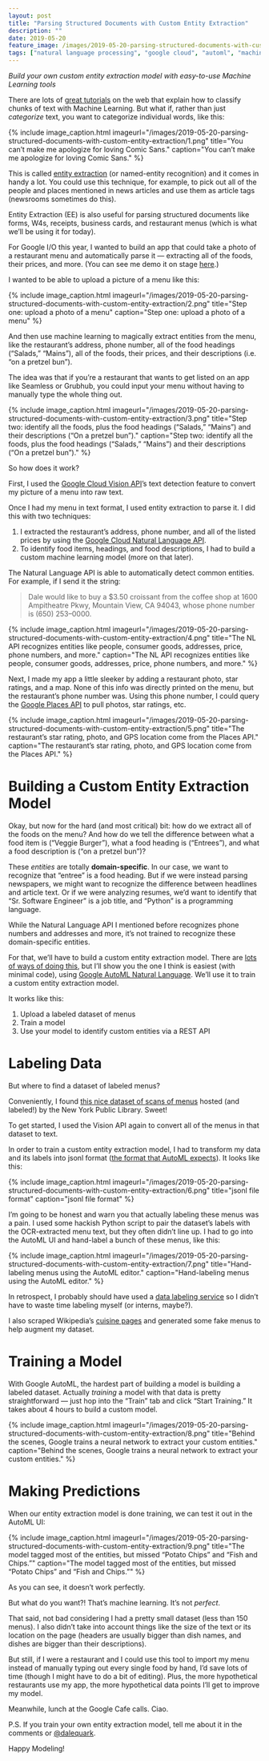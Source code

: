 ```yaml
---
layout: post
title: "Parsing Structured Documents with Custom Entity Extraction"
description: ""
date: 2019-05-20
feature_image: /images/2019-05-20-parsing-structured-documents-with-custom-entity-extraction/0.jpeg
tags: ["natural language processing", "google cloud", "automl", "machine learning"]
---
```


_Build your own custom entity extraction model with easy-to-use Machine Learning tools_

<!--more-->

There are lots of [great tutorials](https://medium.com/@srobtweets/classifying-congressional-bills-with-machine-learning-d6d769d818fd) on the web that explain how to classify chunks of text with Machine Learning. But what if, rather than just _categorize_ text, you want to categorize individual words, like this:

{% include image_caption.html imageurl="/images/2019-05-20-parsing-structured-documents-with-custom-entity-extraction/1.png" title="You can’t make me apologize for loving Comic Sans." caption="You can’t make me apologize for loving Comic Sans." %}


This is called [entity extraction](https://en.wikipedia.org/wiki/Named-entity_recognition) (or named-entity recognition) and it comes in handy a lot. You could use this technique, for example, to pick out all of the people and places mentioned in news articles and use them as article tags (newsrooms sometimes do this).

Entity Extraction (EE) is also useful for parsing structured documents like forms, W4s, receipts, business cards, and restaurant menus (which is what we’ll be using it for today).

For Google I/O this year, I wanted to build an app that could take a photo of a restaurant menu and automatically parse it — extracting all of the foods, their prices, and more. (You can see me demo it on stage [here](https://www.youtube.com/watch?v=OxJ-zBjVhIM&t=726s).)

I wanted to be able to upload a picture of a menu like this:

{% include image_caption.html imageurl="/images/2019-05-20-parsing-structured-documents-with-custom-entity-extraction/2.png" title="Step one: upload a photo of a menu" caption="Step one: upload a photo of a menu" %}



And then use machine learning to magically extract entities from the menu, like the restaurant’s address, phone number, all of the food headings (“Salads,” “Mains”), all of the foods, their prices, and their descriptions (i.e. “on a pretzel bun”).

The idea was that if you’re a restaurant that wants to get listed on an app like Seamless or Grubhub, you could input your menu without having to manually type the whole thing out.

{% include image_caption.html imageurl="/images/2019-05-20-parsing-structured-documents-with-custom-entity-extraction/3.png" title="Step two: identify all the foods, plus the food headings (“Salads,” “Mains”) and their descriptions (“On a pretzel bun”)." caption="Step two: identify all the foods, plus the food headings (“Salads,” “Mains”) and their descriptions (“On a pretzel bun”)." %}



So how does it work?

First, I used the [Google Cloud Vision API](https://cloud.google.com/vision/#benefits)’s text detection feature to convert my picture of a menu into raw text.

Once I had my menu in text format, I used entity extraction to parse it. I did this with two techniques:

1.  I extracted the restaurant’s address, phone number, and all of the listed prices by using the [Google Cloud Natural Language API](https://cloud.google.com/natural-language/).
2.  To identify food items, headings, and food descriptions, I had to build a custom machine learning model (more on that later).

The Natural Language API is able to automatically detect common entities. For example, if I send it the string:

> Dale would like to buy a $3.50 croissant from the coffee shop at 1600 Ampitheatre Pkwy, Mountain View, CA 94043, whose phone number is (650) 253–0000.

{% include image_caption.html imageurl="/images/2019-05-20-parsing-structured-documents-with-custom-entity-extraction/4.png" title="The NL API recognizes entities like people, consumer goods, addresses, price, phone numbers, and more." caption="The NL API recognizes entities like people, consumer goods, addresses, price, phone numbers, and more." %}



Next, I made my app a little sleeker by adding a restaurant photo, star ratings, and a map. None of this info was directly printed on the menu, but the restaurant’s phone number was. Using this phone number, I could query the [Google Places API](https://developers.google.com/places/web-service/search) to pull photos, star ratings, etc.

{% include image_caption.html imageurl="/images/2019-05-20-parsing-structured-documents-with-custom-entity-extraction/5.png" title="The restaurant’s star rating, photo, and GPS location come from the Places API." caption="The restaurant’s star rating, photo, and GPS location come from the Places API." %}



Building a Custom Entity Extraction Model
=========================================

Okay, but now for the hard (and most critical) bit: how do we extract all of the foods on the menu? And how do we tell the difference between what a food item is (“Veggie Burger”), what a food heading is (“Entrees”), and what a food description is (“on a pretzel bun”)?

These _entities_ are totally **domain-specific**. In our case, we want to recognize that “entree” is a food heading. But if we were instead parsing newspapers, we might want to recognize the difference between headlines and article text. Or if we were analyzing resumes, we’d want to identify that “Sr. Software Engineer” is a job title, and “Python” is a programming language.

While the Natural Language API I mentioned before recognizes phone numbers and addresses and more, it’s not trained to recognize these domain-specific entities.

For that, we’ll have to build a custom entity extraction model. There are [lots of ways of doing this](https://medium.com/discovering-the-essential-tools-for-named-entities-recognition-8176c94d9747), but I’ll show you the one I think is easiest (with minimal code), using [Google AutoML Natural Language](https://cloud.google.com/natural-language/automl/entity-analysis/docs/). We’ll use it to train a custom entity extraction model.

It works like this:

1.  Upload a labeled dataset of menus
2.  Train a model
3.  Use your model to identify custom entities via a REST API

Labeling Data
=============

But where to find a dataset of labeled menus?

Conveniently, I found [this nice dataset of scans of menus](http://menus.nypl.org/) hosted (and labeled!) by the New York Public Library. Sweet!

To get started, I used the Vision API again to convert all of the menus in that dataset to text.

In order to train a custom entity extraction model, I had to transform my data and its labels into jsonl format ([the format that AutoML expects](https://cloud.google.com/natural-language/automl/entity-analysis/docs/prepare)). It looks like this:

{% include image_caption.html imageurl="/images/2019-05-20-parsing-structured-documents-with-custom-entity-extraction/6.png" title="jsonl file format" caption="jsonl file format" %}



I’m going to be honest and warn you that actually labeling these menus was a pain. I used some hackish Python script to pair the dataset’s labels with the OCR-extracted menu text, but they often didn’t line up. I had to go into the AutoML UI and hand-label a bunch of these menus, like this:

{% include image_caption.html imageurl="/images/2019-05-20-parsing-structured-documents-with-custom-entity-extraction/7.png" title="Hand-labeling menus using the AutoML editor." caption="Hand-labeling menus using the AutoML editor." %}



In retrospect, I probably should have used a [data labeling service](https://cloud.google.com/vision/automl/docs/human-labeling) so I didn’t have to waste time labeling myself (or interns, maybe?).

I also scraped Wikipedia’s [cuisine pages](https://en.wikipedia.org/wiki/List_of_Italian_dishes) and generated some fake menus to help augment my dataset.

Training a Model
================

With Google AutoML, the hardest part of building a model is building a labeled dataset. Actually _training_ a model with that data is pretty straightforward — just hop into the “Train” tab and click “Start Training.” It takes about 4 hours to build a custom model.

{% include image_caption.html imageurl="/images/2019-05-20-parsing-structured-documents-with-custom-entity-extraction/8.png" title="Behind the scenes, Google trains a neural network to extract your custom entities." caption="Behind the scenes, Google trains a neural network to extract your custom entities." %}



Making Predictions
==================

When our entity extraction model is done training, we can test it out in the AutoML UI:

{% include image_caption.html imageurl="/images/2019-05-20-parsing-structured-documents-with-custom-entity-extraction/9.png" title="The model tagged most of the entities, but missed “Potato Chips” and “Fish and Chips.”" caption="The model tagged most of the entities, but missed “Potato Chips” and “Fish and Chips.”" %}



As you can see, it doesn’t work perfectly.

But what do you want?! That’s machine learning. It’s not _perfect_.

That said, not bad considering I had a pretty small dataset (less than 150 menus). I also didn’t take into account things like the size of the text or its location on the page (headers are usually bigger than dish names, and dishes are bigger than their descriptions).

But still, if I were a restaurant and I could use this tool to import my menu instead of manually typing out every single food by hand, I’d save lots of time (though I might have to do a bit of editing). Plus, the more hypothetical restaurants use my app, the more hypothetical data points I’ll get to improve my model.

Meanwhile, lunch at the Google Cafe calls. Ciao.

P.S. If you train your own entity extraction model, tell me about it in the comments or [@dalequark](https://twitter.com/dalequark).

Happy Modeling!
